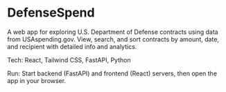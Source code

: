 ﻿# DefenseSpend
A web app for exploring U.S. Department of Defense contracts using data from USAspending.gov. View, search, and sort contracts by amount, date, and recipient with detailed info and analytics.

Tech: React, Tailwind CSS, FastAPI, Python

Run: Start backend (FastAPI) and frontend (React) servers, then open the app in your browser.
